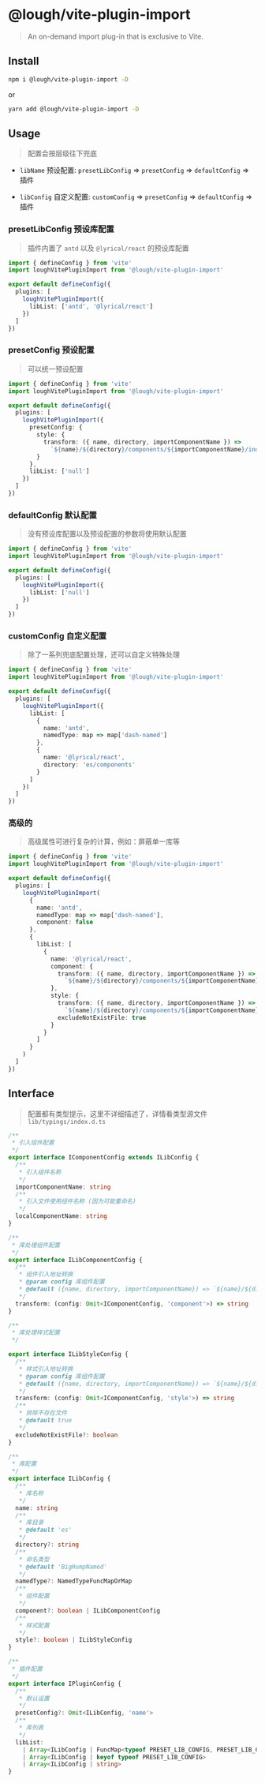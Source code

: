 # @lough/vite-plugin-import

> An on-demand import plug-in that is exclusive to Vite.

## Install

```bash
npm i @lough/vite-plugin-import -D
```

or

```bash
yarn add @lough/vite-plugin-import -D
```

## Usage

> 配置会按层级往下兜底

- `libName` 预设配置: `presetLibConfig` => `presetConfig` => `defaultConfig` => 插件

- `libConfig` 自定义配置: `customConfig` => `presetConfig` => `defaultConfig` => 插件

### presetLibConfig 预设库配置

> 插件内置了 `antd` 以及 `@lyrical/react` 的预设库配置

```ts
import { defineConfig } from 'vite'
import loughVitePluginImport from '@lough/vite-plugin-import'

export default defineConfig({
  plugins: [
    loughVitePluginImport({
      libList: ['antd', '@lyrical/react']
    })
  ]
})
```

### presetConfig 预设配置

> 可以统一预设配置

```ts
import { defineConfig } from 'vite'
import loughVitePluginImport from '@lough/vite-plugin-import'

export default defineConfig({
  plugins: [
    loughVitePluginImport({
      presetConfig: {
        style: {
          transform: ({ name, directory, importComponentName }) =>
            `${name}/${directory}/components/${importComponentName}/index.css`
        }
      },
      libList: ['null']
    })
  ]
})
```

### defaultConfig 默认配置

> 没有预设库配置以及预设配置的参数将使用默认配置

```ts
import { defineConfig } from 'vite'
import loughVitePluginImport from '@lough/vite-plugin-import'

export default defineConfig({
  plugins: [
    loughVitePluginImport({
      libList: ['null']
    })
  ]
})
```

### customConfig 自定义配置

> 除了一系列兜底配置处理，还可以自定义特殊处理

```ts
import { defineConfig } from 'vite'
import loughVitePluginImport from '@lough/vite-plugin-import'

export default defineConfig({
  plugins: [
    loughVitePluginImport({
      libList: [
        {
          name: 'antd',
          namedType: map => map['dash-named']
        },
        {
          name: '@lyrical/react',
          directory: 'es/components'
        }
      ]
    })
  ]
})
```

### 高级的

> 高级属性可进行复杂的计算，例如：屏蔽单一库等

```ts
import { defineConfig } from 'vite'
import loughVitePluginImport from '@lough/vite-plugin-import'

export default defineConfig({
  plugins: [
    loughVitePluginImport(
      {
        name: 'antd',
        namedType: map => map['dash-named'],
        component: false
      },
      {
        libList: [
          {
            name: '@lyrical/react',
            component: {
              transform: ({ name, directory, importComponentName }) =>
                `${name}/${directory}/components/${importComponentName}`
            },
            style: {
              transform: ({ name, directory, importComponentName }) =>
                `${name}/${directory}/components/${importComponentName}/style`,
              excludeNotExistFile: true
            }
          }
        ]
      }
    )
  ]
})
```

## Interface

> 配置都有类型提示，这里不详细描述了，详情看类型源文件 `lib/typings/index.d.ts`

```ts
/**
 * 引入组件配置
 */
export interface IComponentConfig extends ILibConfig {
  /**
   * 引入组件名称
   */
  importComponentName: string
  /**
   * 引入文件使用组件名称 (因为可能重命名)
   */
  localComponentName: string
}

/**
 * 库处理组件配置
 */
export interface ILibComponentConfig {
  /**
   * 组件引入地址转换
   * @param config 库组件配置
   * @default ({name, directory, importComponentName}) => `${name}/${directory}/${importComponentName}`
   */
  transform: (config: Omit<IComponentConfig, 'component'>) => string
}

/**
 * 库处理样式配置
 */

export interface ILibStyleConfig {
  /**
   * 样式引入地址转换
   * @param config 库组件配置
   * @default ({name, directory, importComponentName}) => `${name}/${directory}/${importComponentName}/style`
   */
  transform: (config: Omit<IComponentConfig, 'style'>) => string
  /**
   * 排除不存在文件
   * @default true
   */
  excludeNotExistFile?: boolean
}

/**
 * 库配置
 */
export interface ILibConfig {
  /**
   * 库名称
   */
  name: string
  /**
   * 库目录
   * @default 'es'
   */
  directory?: string
  /**
   * 命名类型
   * @default 'BigHumpNamed'
   */
  namedType?: NamedTypeFuncMapOrMap
  /**
   * 组件配置
   */
  component?: boolean | ILibComponentConfig
  /**
   * 样式配置
   */
  style?: boolean | ILibStyleConfig
}

/**
 * 插件配置
 */
export interface IPluginConfig {
  /**
   * 默认设置
   */
  presetConfig?: Omit<ILibConfig, 'name'>
  /**
   * 库列表
   */
  libList:
    | Array<ILibConfig | FuncMap<typeof PRESET_LIB_CONFIG, PRESET_LIB_CONFIG>>
    | Array<ILibConfig | keyof typeof PRESET_LIB_CONFIG>
    | Array<ILibConfig | string>
}
```

